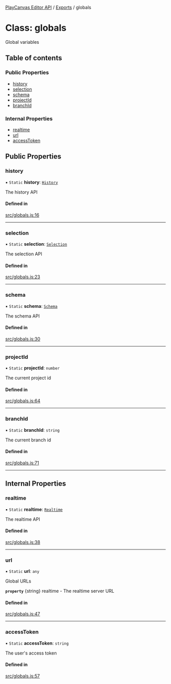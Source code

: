 [PlayCanvas Editor API](../README.md) / [Exports](../modules.md) / globals

# Class: globals

Global variables

## Table of contents

### Public Properties

- [history](globals.md#history)
- [selection](globals.md#selection)
- [schema](globals.md#schema)
- [projectId](globals.md#projectid)
- [branchId](globals.md#branchid)

### Internal Properties

- [realtime](globals.md#realtime)
- [url](globals.md#url)
- [accessToken](globals.md#accesstoken)

## Public Properties

### history

▪ `Static` **history**: [`History`](History.md)

The history API

#### Defined in

[src/globals.js:16](https://github.com/playcanvas/editor-api/blob/ffe57c6/src/globals.js#L16)

___

### selection

▪ `Static` **selection**: [`Selection`](Selection.md)

The selection API

#### Defined in

[src/globals.js:23](https://github.com/playcanvas/editor-api/blob/ffe57c6/src/globals.js#L23)

___

### schema

▪ `Static` **schema**: [`Schema`](Schema.md)

The schema API

#### Defined in

[src/globals.js:30](https://github.com/playcanvas/editor-api/blob/ffe57c6/src/globals.js#L30)

___

### projectId

▪ `Static` **projectId**: `number`

The current project id

#### Defined in

[src/globals.js:64](https://github.com/playcanvas/editor-api/blob/ffe57c6/src/globals.js#L64)

___

### branchId

▪ `Static` **branchId**: `string`

The current branch id

#### Defined in

[src/globals.js:71](https://github.com/playcanvas/editor-api/blob/ffe57c6/src/globals.js#L71)

___

## Internal Properties

### realtime

▪ `Static` **realtime**: [`Realtime`](Realtime.md)

The realtime API

#### Defined in

[src/globals.js:38](https://github.com/playcanvas/editor-api/blob/ffe57c6/src/globals.js#L38)

___

### url

▪ `Static` **url**: `any`

Global URLs

**`property`** {string} realtime - The realtime server URL

#### Defined in

[src/globals.js:47](https://github.com/playcanvas/editor-api/blob/ffe57c6/src/globals.js#L47)

___

### accessToken

▪ `Static` **accessToken**: `string`

The user's access token

#### Defined in

[src/globals.js:57](https://github.com/playcanvas/editor-api/blob/ffe57c6/src/globals.js#L57)
